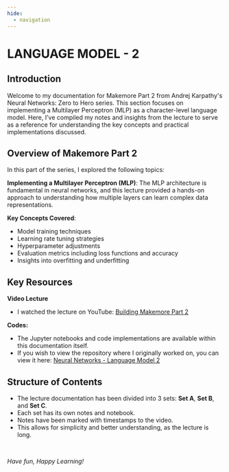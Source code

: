 ```yaml
---
hide:
  - navigation
---
```


# **LANGUAGE MODEL - 2**

## Introduction

Welcome to my documentation for Makemore Part 2 from Andrej Karpathy's Neural Networks: Zero to Hero series. This section focuses on implementing a Multilayer Perceptron (MLP) as a character-level language model. Here, I’ve compiled my notes and insights from the lecture to serve as a reference for understanding the key concepts and practical implementations discussed.

## Overview of Makemore Part 2

In this part of the series, I explored the following topics:

**Implementing a Multilayer Perceptron (MLP)**: The MLP architecture is fundamental in neural networks, and this lecture provided a hands-on approach to understanding how multiple layers can learn complex data representations.

**Key Concepts Covered**:

  - Model training techniques
  - Learning rate tuning strategies
  - Hyperparameter adjustments
  - Evaluation metrics including loss functions and accuracy
  - Insights into overfitting and underfitting

## Key Resources

**Video Lecture**

- I watched the lecture on YouTube: [Building Makemore Part 2](https://youtu.be/TCH_1BHY58I?si=jvfgiqzLoRVSgj8u)

**Codes:**

- The Jupyter notebooks and code implementations are available within this documentation itself.
- If you wish to view the repository where I originally worked on, you can view it here: [Neural Networks - Language Model 2](https://github.com/MuzzammilShah/NeuralNetworks-LanguageModels-2)

## Structure of Contents

- The lecture documentation has been divided into 3 sets: **Set A**, **Set B**, and **Set C**.
- Each set has its own notes and notebook.
- Notes have been marked with timestamps to the video.
- This allows for simplicity and better understanding, as the lecture is long.

&nbsp;

*Have fun, Happy Learning!*